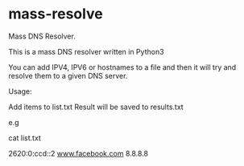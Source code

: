 # mass-resolve
Mass DNS Resolver.

This is a mass DNS resolver written in Python3

You can add IPV4, IPV6 or hostnames to a file and then it will try and resolve them to a given DNS server.

Usage:

Add items to list.txt
Result will be saved to results.txt

e.g

cat list.txt

2620:0:ccd::2
www.facebook.com
8.8.8.8

